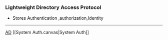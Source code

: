 ### Lightweight Directory Access Protocol

- Stores Authentication ,authorization,Identity

---
[AD](/AD.md)
[[System Auth.canvas|System Auth]]